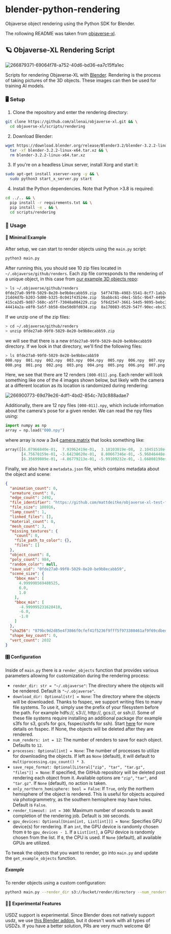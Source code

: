 # blender-python-rendering
Objaverse object rendering using the Python SDK for Blender.

The rollowing README was taken from [objaverse-xl](https://github.com/allenai/objaverse-xl/blob/main/scripts/rendering).

## 🪐 Objaverse-XL Rendering Script

![266879371-69064f78-a752-40d6-bd36-ea7c15ffa1ec](https://github.com/allenai/objaverse-xl/assets/28768645/41edb8e3-d2f6-4299-a7f8-418f1ef28029)

Scripts for rendering Objaverse-XL with [Blender](https://www.blender.org/). Rendering is the process of taking pictures of the 3D objects. These images can then be used for training AI models.

### 🖥️ Setup

1. Clone the repository and enter the rendering directory:

```bash
git clone https://github.com/allenai/objaverse-xl.git && \
  cd objaverse-xl/scripts/rendering
```

2. Download Blender:

```bash
wget https://download.blender.org/release/Blender3.2/blender-3.2.2-linux-x64.tar.xz && \
  tar -xf blender-3.2.2-linux-x64.tar.xz && \
  rm blender-3.2.2-linux-x64.tar.xz
```

3. If you're on a headless Linux server, install Xorg and start it:

```bash
sudo apt-get install xserver-xorg -y && \
  sudo python3 start_x_server.py start
```

4. Install the Python dependencies. Note that Python >3.8 is required:

```bash
cd ../.. && \
  pip install -r requirements.txt && \
  pip install -e . && \
  cd scripts/rendering
```

### 📸 Usage

#### 🐥 Minimal Example

After setup, we can start to render objects using the `main.py` script:

```bash
python3 main.py
```

After running this, you should see 10 zip files located in `~/.objaverse/github/renders`. Each zip file corresponds to the rendering of a unique object, in this case from [our example 3D objects repo](https://github.com/mattdeitke/objaverse-xl-test-files):

```bash
> ls ~/.objaverse/github/renders
0fde27a0-99f0-5029-8e20-be9b8ecabb59.zip  54f7478b-4983-5541-8cf7-1ab2e39a842e.zip  93499b75-3ee0-5069-8f4b-1bab60d2e6d6.zip
21dd4d7b-b203-5d00-b325-0c041f43524e.zip  5babbc61-d4e1-5b5c-9b47-44994bbf958e.zip  ab30e24f-1046-5257-8806-2e346f4efebe.zip
415ca2d5-9d87-568c-a5ff-73048a084229.zip  5f6d2547-3661-54d5-9895-bebc342c753d.zip
44414a2a-e8f0-5a5f-bb58-6be50d8fd034.zip  8a170083-0529-547f-90ec-ebc32eafe594.zip
```

If we unzip one of the zip files:

```bash
> cd ~/.objaverse/github/renders
> unzip 0fde27a0-99f0-5029-8e20-be9b8ecabb59.zip
```

we will see that there is a new `0fde27a0-99f0-5029-8e20-be9b8ecabb59` directory. If we look in that directory, we'll find the following files:

```bash
> ls 0fde27a0-99f0-5029-8e20-be9b8ecabb59
000.npy  001.npy  002.npy  003.npy  004.npy  005.npy  006.npy  007.npy  008.npy  009.npy  010.npy  011.npy  metadata.json
000.png  001.png  002.png  003.png  004.png  005.png  006.png  007.png  008.png  009.png  010.png  011.png
```

Here, we see that there are 12 renders `[000-011].png`. Each render will look something like one of the 4 images shown below, but likely with the camera at a different location as its location is randomized during rendering:

![266900773-69d79e26-4df1-4bd2-854c-7d3c888adae7](https://github.com/allenai/objaverse-xl/assets/28768645/440fe28e-4c5a-4460-a4df-6730028c0b22)

Additionally, there are 12 npy files `[000-011].npy`, which include information about the camera's pose for a given render. We can read the npy files using:

```python
import numpy as np
array = np.load("000.npy")
```

where array is now a 3x4 [camera matrix](https://en.wikipedia.org/wiki/Camera_matrix) that looks something like:

```python
array([[6.07966840e-01,  7.93962419e-01,  3.18103019e-08,  2.10451518e-07],
       [4.75670159e-01, -3.64238620e-01,  8.00667346e-01, -5.96046448e-08],
       [6.35699809e-01, -4.86779213e-01, -5.99109232e-01, -1.66008198e+00]])
```

Finally, we also have a `metadata.json` file, which contains metadata about the object and scene:

```json
{
  "animation_count": 0,
  "armature_count": 0,
  "edge_count": 2492,
  "file_identifier": "https://github.com/mattdeitke/objaverse-xl-test-files/blob/ead0bed6a76012452273bbe18d12e4d68a881956/example.abc",
  "file_size": 108916,
  "lamp_count": 1,
  "linked_files": [],
  "material_count": 0,
  "mesh_count": 3,
  "missing_textures": {
    "count": 0,
    "file_path_to_color": {},
    "files": []
  },
  "object_count": 8,
  "poly_count": 984,
  "random_color": null,
  "save_uid": "0fde27a0-99f0-5029-8e20-be9b8ecabb59",
  "scene_size": {
    "bbox_max": [
      4.999998569488525,
      6.0,
      1.0
    ],
    "bbox_min": [
      -4.999995231628418,
      -6.0,
      -1.0
    ]
  },
  "sha256": "879bc9d2d85e4f3866f0cfef41f5236f9fff5f973380461af9f69cdbed53a0da",
  "shape_key_count": 0,
  "vert_count": 2032
}
```

#### 🎛 Configuration

Inside of `main.py` there is a `render_objects` function that provides various parameters allowing for customization during the rendering process:

- `render_dir: str = "~/.objaverse"`: The directory where the objects will be rendered. Default is `"~/.objaverse"`.
- `download_dir: Optional[str] = None`: The directory where the objects will be downloaded. Thanks to fsspec, we support writing files to many file systems. To use it, simply use the prefix of your filesystem before the path. For example hdfs://, s3://, http://, gcs://, or ssh://. Some of these file systems require installing an additional package (for example s3fs for s3, gcsfs for gcs, fsspec/sshfs for ssh). Start [here](https://github.com/rom1504/img2dataset#file-system-support) for more details on fsspec. If None, the objects will be deleted after they are rendered.
- `num_renders: int = 12`: The number of renders to save for each object. Defaults to `12`.
- `processes: Optional[int] = None`: The number of processes to utilize for downloading the objects. If left as `None` (default), it will default to `multiprocessing.cpu_count() * 3`.
- `save_repo_format: Optional[Literal["zip", "tar", "tar.gz", "files"]] = None`: If specified, the GitHub repository will be deleted post rendering each object from it. Available options are `"zip"`, `"tar"`, and `"tar.gz"`. If `None` (default), no action is taken.
- `only_northern_hemisphere: bool = False`: If `True`, only the northern hemisphere of the object is rendered. This is useful for objects acquired via photogrammetry, as the southern hemisphere may have holes. Default is `False`.
- `render_timeout: int = 300`: Maximum number of seconds to await completion of the rendering job. Default is `300` seconds.
- `gpu_devices: Optional[Union[int, List[int]]] = None`: Specifies GPU device(s) for rendering. If an `int`, the GPU device is randomly chosen from `0` to `gpu_devices - 1`. If a `List[int]`, a GPU device is randomly chosen from the list. If `0`, the CPU is used. If `None` (default), all available GPUs are utilized.

To tweak the objects that you want to render, go into `main.py` and update the `get_example_objects` function.

##### Example

To render objects using a custom configuration:

```bash
python3 main.py --render_dir s3://bucket/render/directory --num_renders 15 --only_northern_hemisphere True
```


#### 🧑‍🔬️ Experimental Features

USDZ support is experimental. Since Blender does not natively support usdz, we use [this Blender addon](https://github.com/robmcrosby/BlenderUSDZ), but it doesn't work with all types of USDZs. If you have a better solution, PRs are very much welcome 😄!